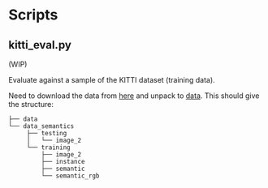 # Scripts

## kitti_eval.py

(WIP)

Evaluate against a sample of the KITTI dataset (training data).

Need to download the data from [here](http://www.cvlibs.net/datasets/kitti/eval_instance_seg.php?benchmark=instanceSeg2015)
and unpack to [data](/data). This should give the structure:

```
├── data
└── data_semantics
     ├── testing
     │   └── image_2
     └── training
         ├── image_2
         ├── instance
         ├── semantic
         └── semantic_rgb
```